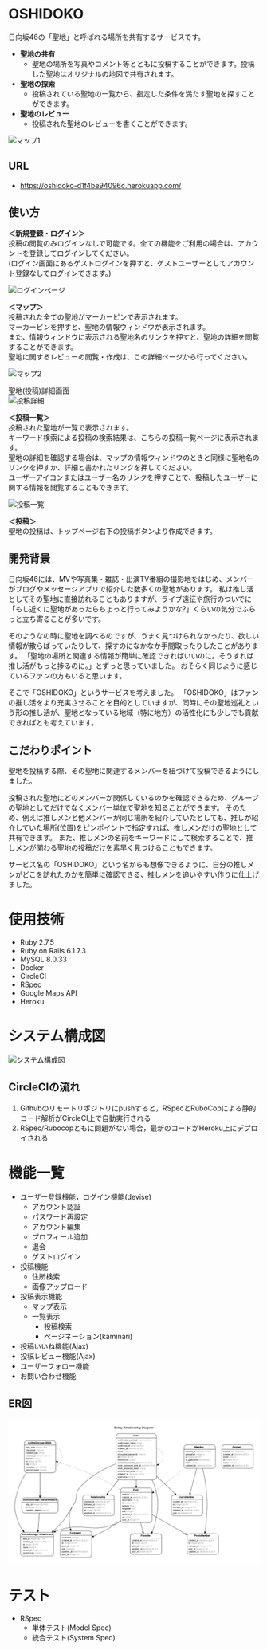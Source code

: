 # OSHIDOKO
日向坂46の「聖地」と呼ばれる場所を共有するサービスです。
- **聖地の共有**
  - 聖地の場所を写真やコメント等とともに投稿することができます。投稿した聖地はオリジナルの地図で共有されます。
- **聖地の探索**
  - 投稿されている聖地の一覧から、指定した条件を満たす聖地を探すことができます。
- **聖地のレビュー**
  - 投稿された聖地のレビューを書くことができます。

![マップ1](．/images_for_README/map_1.png)

## URL
* https://oshidoko-d1f4be94096c.herokuapp.com/

## 使い方
**＜新規登録・ログイン＞**<br>
投稿の閲覧のみログインなしで可能です。全ての機能をご利用の場合は、アカウントを登録してログインしてください。<br>
(ログイン画面にあるゲストログインを押すと、ゲストユーザーとしてアカウント登録なしでログインできます。)

![ログインページ](．/images_for_README/login.png)

**＜マップ＞**<br>
投稿された全ての聖地がマーカーピンで表示されます。<br>
マーカーピンを押すと、聖地の情報ウィンドウが表示されます。<br>
また、情報ウィンドウに表示される聖地名のリンクを押すと、聖地の詳細を閲覧することができます。<br>
聖地に関するレビューの閲覧・作成は、この詳細ページから行ってください。

![マップ2](．/images_for_README/map_2.png)

聖地(投稿)詳細画面<br>
![投稿詳細](．/images_for_README/post_detail.png)

**＜投稿一覧＞**<br>
投稿された聖地が一覧で表示されます。<br>
キーワード検索による投稿の検索結果は、こちらの投稿一覧ページに表示されます。<br>
聖地の詳細を確認する場合は、マップの情報ウィンドウのときと同様に聖地名のリンクを押すか、詳細と書かれたリンクを押してください。<br>
ユーザーアイコンまたはユーザー名のリンクを押すことで、投稿したユーザーに関する情報を閲覧することもできます。

![投稿一覧](．/images_for_README/posts.png)

**＜投稿＞**<br>
聖地の投稿は、トップページ右下の投稿ボタンより作成できます。

## 開発背景
日向坂46には、MVや写真集・雑誌・出演TV番組の撮影地をはじめ、メンバーがブログやメッセージアプリで紹介した数多くの聖地があります。
私は推し活としてその聖地に直接訪れることもありますが、ライブ遠征や旅行のついでに「もし近くに聖地があったらちょっと行ってみようかな?」くらいの気分でふらっと立ち寄ることが多いです。

そのようなの時に聖地を調べるのですが、うまく見つけられなかったり、欲しい情報が散らばっていたりして、探すのになかなか手間取ったりしたことがあります。
「聖地の場所と関連する情報が簡単に確認できればいいのに。そうすれば推し活がもっと捗るのに。」とずっと思っていました。
おそらく同じように感じているファンの方もいると思います。

そこで「OSHIDOKO」というサービスを考えました。
「OSHIDOKO」はファンの推し活をより充実させることを目的としていますが、同時にその聖地巡礼という形の推し活が、聖地となっている地域（特に地方）の活性化にも少しでも貢献できればとも考えています。

## こだわりポイント
聖地を投稿する際、その聖地に関連するメンバーを紐づけて投稿できるようにしました。

投稿された聖地にどのメンバーが関係しているのかを確認できるため、グループの聖地としてだけでなくメンバー単位で聖地を知ることができます。
そのため、例えば推しメンと他メンバーが同じ場所を紹介していたとしても、推しが紹介していた場所(位置)をピンポイントで指定すれば、推しメンだけの聖地として共有できます。
また、推しメンの名前をキーワードにして検索することで、推しメンが関わる聖地の投稿だけを素早く見つけることもできます。

サービス名の「OSHIDOKO」という名からも想像できるように、自分の推しメンがどこを訪れたのかを簡単に確認できる、推しメンを追いやすい作りに仕上げました。

# 使用技術
* Ruby 2.7.5
* Ruby on Rails 6.1.7.3
* MySQL 8.0.33
* Docker
* CircleCI
* RSpec
* Google Maps API
* Heroku

# システム構成図
![システム構成図](．/images_for_README/system_composition.png)
## CircleCIの流れ
1. Githubのリモートリポジトリにpushすると，RSpecとRuboCopによる静的コード解析がCircleCI上で自動実行される
2. RSpec/Rubocopともに問題がない場合，最新のコードがHeroku上にデプロイされる

# 機能一覧
* ユーザー登録機能，ログイン機能(devise)
  * アカウント認証
  * パスワード再設定
  * アカウント編集
  * プロフィール追加
  * 退会
  * ゲストログイン
* 投稿機能
  * 住所検索
  * 画像アップロード
* 投稿表示機能
  * マップ表示
  * 一覧表示
    * 投稿検索
    * ページネーション(kaminari)
* 投稿いいね機能(Ajax)
* 投稿レビュー機能(Ajax)
* ユーザーフォロー機能
* お問い合わせ機能

## ER図
![ER図](./images_for_README/oshidoko_erd.png)

# テスト
* RSpec
  * 単体テスト(Model Spec)
  * 統合テスト(System Spec)
